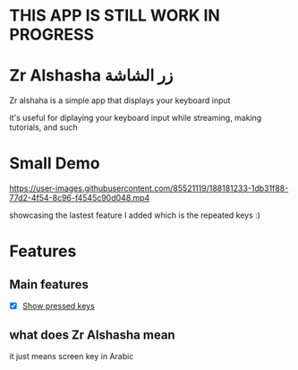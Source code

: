 # THIS APP IS STILL WORK IN PROGRESS
# Zr Alshasha زر الشاشة
Zr alshaha is a simple app that displays your keyboard input 

it's useful for diplaying your keyboard input while streaming, making tutorials, and such

# Small Demo


https://user-images.githubusercontent.com/85521119/188181233-1db31f88-77d2-4f54-8c96-f4545c90d048.mp4

showcasing the lastest feature I added which is the repeated keys :)

# Features
## Main features

- [x] [Show pressed keys](https://github.com/BKSalman/zr-alshasha/issues/1)

## what does Zr Alshasha mean
it just means screen key in Arabic
